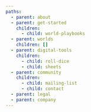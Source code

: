 ```yaml
---
paths:
  - parent: about
  - parent: get-started
    children:
      - child: world-playbooks
  - parent: worlds
    children: []
  - parent: digital-tools
    children:
      - child: roll-dice
      - child: sheets
  - parent: community
    children:
      - child: mailing-list
      - child: contact
  - parent: legal
  - parent: company
---
```

